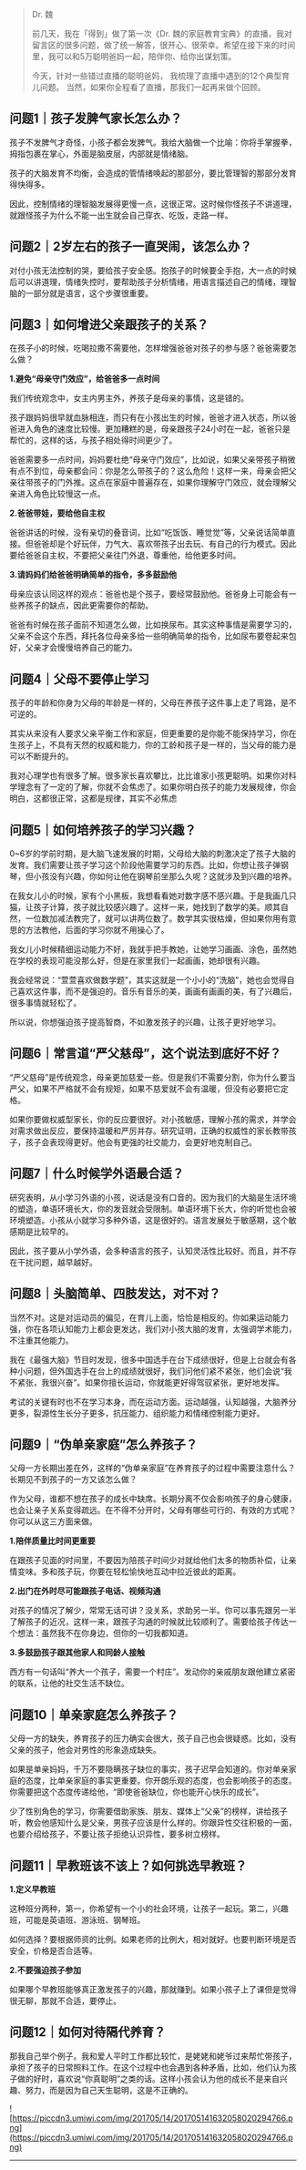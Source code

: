 > Dr. 魏
> 
> 前几天，我在「得到」做了第一次《Dr. 魏的家庭教育宝典》的直播，我对留言区的很多问题，做了统一解答，很开心、很荣幸。希望在接下来的时间里，我可以和5万聪明爸妈一起，陪伴你、给你出谋划策。
> 
> 今天，针对一些错过直播的聪明爸妈， 我梳理了直播中遇到的12个典型育儿问题。 当然，如果你全程看了直播，那我们一起再来做个回顾。

## 问题1｜孩子发脾气家长怎么办？

孩子不发脾气才奇怪，小孩子都会发脾气。我给大脑做一个比喻：你将手掌握拳，拇指包裹在掌心，外面是脑皮层，内部就是情绪脑。

孩子的大脑发育不均衡，会造成的管情绪唤起的那部分，要比管理智的那部分发育得快得多。

因此，控制情绪的理智脑发展得更慢一点，这很正常。这时候你怪孩子不讲道理，就跟怪孩子为什么不能一出生就会自己穿衣、吃饭，走路一样。

## 问题2｜2岁左右的孩子一直哭闹，该怎么办？

对付小孩无法控制的哭，要给孩子安全感。抱孩子的时候要全手抱，大一点的时候后可以讲道理，情绪失控时，要帮助孩子分析情绪，用语言描述自己的情绪，理智脑的一部分就是语言，这个步骤很重要。

## 问题3｜如何增进父亲跟孩子的关系？

在孩子小的时候，吃喝拉撒不需要他，怎样增强爸爸对孩子的参与感？爸爸需要怎么做？

 **1.避免“母亲守门效应”，给爸爸多一点时间**

我们传统观念中，女主内男主外，养孩子是母亲的事情，这是错的。

孩子跟妈妈很早就血脉相连，而只有在小孩出生的时候，爸爸才进入状态，所以爸爸进入角色的速度比较慢。更加糟糕的是，母亲跟孩子24小时在一起，爸爸只是帮忙的，这样的话，与孩子相处得时间更少了。

爸爸需要多一点时间，妈妈要杜绝“母亲守门效应”，比如说，如果父亲带孩子稍微有点不到位，母亲都会问：你是怎么带孩子的？这么危险！这样一来，母亲会把父亲往带孩子的门外推。这点在家庭中普遍存在，如果你理解守门效应，就会理解父亲进入角色比较慢这一点。

 **2.爸爸带娃，要给他自主权**

爸爸讲话的时候，没有亲切的叠音词，比如“吃饭饭、睡觉觉”等，父亲说话简单直接。但爸爸却是个好玩伴，力气大、喜欢带孩子出去玩、有自己的行为模式。因此要给爸爸自主权，不要把父亲往门外退，尊重他，给他更多时间。

 **3.请妈妈们给爸爸明确简单的指令，多多鼓励他**

母亲应该认同这样的观点：爸爸也是个孩子，要经常鼓励他。爸爸身上可能会有一些养孩子的缺点，因此更需要你的帮助。

爸爸有时候在孩子面前不知道怎么做，比如换尿布。其实这种事情是需要学习的，父亲不会这个东西，拜托各位母亲多给一些明确简单的指令，比如尿布要卷起来包好，父亲才会慢慢培养自己的能力。

## 问题4｜父母不要停止学习

孩子的年龄和你身为父母的年龄是一样的，父母在养孩子这件事上走了弯路，是不可逆的。

其实从来没有人要求父亲平衡工作和家庭，但更重要的是你能不能保持学习，你在生孩子上，不具有天然的权威和能力，你的工龄和孩子是一样的，当父母的能力是可以不断提升的。 

我对心理学也有很多了解。很多家长喜欢攀比，比比谁家小孩更聪明。如果你对科学理念有了一定的了解，你就不会焦虑了。如果你明白孩子的能力发展规律，你会明白，这都很正常，这都是规律，其实不必焦虑

## 问题5｜如何培养孩子的学习兴趣？

0~6岁的学前时期，是大脑飞速发展的时期，父母给大脑的刺激决定了孩子大脑的发育。我们需要让孩子学习这个阶段他需要学习的东西。比如，你想让孩子弹钢琴，但小孩没有兴趣，你如何让他在钢琴前坐那么久呢？这就涉及到兴趣的培养。

在我女儿小的时候，家有个小黑板，我想看看她对数字感不感兴趣。于是我画几只猫，让孩子计算，孩子就比较感兴趣了。这样一来，她找到了数学的美。顺其自然，一位数加减法教完了，就可以讲两位数了。数学其实很枯燥，但如果你用有意思的方法教他，后面的学习你就不用操心了。

我女儿小时候精细运动能力不好，我就手把手教她，让她学习画画、涂色，虽然她在学校的表现可能没那么好，但是在家里我们一起画画，她却很有兴趣。

我会经常说：“萱萱喜欢做数学题”，其实这就是一个小小的“洗脑”，她也会觉得自己喜欢这件事，而不是强迫的。音乐有音乐的美，画画有画画的美，有了兴趣后，很多事情就轻松了。

所以说，你想强迫孩子提高智商，不如激发孩子的兴趣，让孩子更好地学习。

## 问题6｜常言道“严父慈母”，这个说法到底好不好？

“严父慈母”是传统观念，母亲更加慈爱一些。但是我们不需要分割，你为什么要当严父，如果不严格就不会有规矩，如果不慈爱就不会有温暖，但没有必要把它定格。

如果你要做权威型家长，你的反应要很好。对小孩敏感，理解小孩的需求，并学会对需求做出反应，要保持温暖和严厉并存。研究证明，正确的权威性的家长教带孩子，孩子会表现得更好。他会有更强的社交能力，会更好地克制自己。

## 问题7｜什么时候学外语最合适？

研究表明，从小学习外语的小孩，说话是没有口音的。因为我们的大脑是生活环境的塑造，单语环境长大，你的发音就会受限制。单语环境下长大，你的听觉也会被环境塑造。小孩从小就学习多种外语，这是很好的。语言发展处于敏感期，这个敏感期是比较早的。

因此，孩子要从小学外语，会多种语言的孩子，认知灵活性比较好。而且，并不存在干扰问题，越早越好。

## 问题8｜头脑简单、四肢发达，对不对？

当然不对。这是对运动员的偏见，在育儿上面，恰恰是相反的。你如果运动能力强，你在各项认知能力上都会更发达，我们对小孩大脑的发育，太强调学术能力，不注重其他能力。

我在《最强大脑》节目时发现，很多中国选手在台下成绩很好，但是上台就会有各种小问题，但外国选手在台上的成绩就很好，我们问他们紧不紧张，他们会说“我不紧张，我很兴奋”。如果你擅长运动，你就能更好得驾驭紧张，更好地发挥。

考试的关键有时也不在学习本身，而在运动方面。运动越强，认知越强，大脑养分更多，裂源性生长分子更多，抗压能力、组织能力和情绪控制能力更好。

## 问题9｜“伪单亲家庭”怎么养孩子？

父母一方长期出差在外，这样的“伪单亲家庭”在养育孩子的过程中需要注意什么？长期见不到孩子的一方又该怎么做？ 

作为父母，谁都不想在孩子的成长中缺席。长期分离不仅会影响孩子的身心健康，也会让亲子关系变得疏远。在不得不分开时，父母有哪些可行的、有效的方式呢？你可以从这三方面来做。

 **1.陪伴质量比时间更重要**

在跟孩子见面的时间里，不要因为陪孩子时间少对就给他们太多的物质补偿，让亲情变味。多和孩子玩，你要在轻松愉快地互动中拉近彼此的距离。

 **2.出门在外时尽可能跟孩子电话、视频沟通**

对孩子的情况了解少，常常无话可讲？没关系，求助另一半。你可以事先跟另一半了解孩子的近况，这样一来，跟孩子沟通的时候就比较顺利了。需要给孩子传达一个想法：虽然我不在你身边，但你的一切我都知道。

 **3.多鼓励孩子跟其他家人和同龄人接触**

西方有一句话叫“养大一个孩子，需要一个村庄”。发动你的亲戚朋友跟他建立紧密的联系，让他的社交生活不缺位。

## 问题10｜单亲家庭怎么养孩子？

父母一方的缺失，养育孩子的压力确实会很大，孩子自己也会很疑惑。比如，没有父亲的孩子，他会对男性的形象造成缺失。

如果是单亲妈妈，千万不要隐瞒孩子缺位的事实，孩子迟早会知道的。你对单亲家庭的态度，比单亲家庭的事实更重要。你开朗乐观的态度，也会影响孩子的态度。你需要把这个态度传递给他，“即使爸爸缺位，你也能开心快乐的成长”。

少了性别角色的学习，你需要借助家族、朋友、媒体上“父亲”的榜样，讲给孩子听，教会他感知什么是父亲，男孩子应该是什么样的。你跟异性交往积极的一面，也要介绍给孩子，不要让孩子拒绝认识异性，要多树立榜样。

## 问题11｜早教班该不该上？如何挑选早教班？

 **1.定义早教班**

这种班分两种，第一，你希望有一个小的社会环境，让孩子一起玩。第二，兴趣班，可能是英语班、游泳班、钢琴班。

如何选择？要根据师资的比例。如果老师的比例大，相对就好。也要判断环境是否安全，价格是否合适等。

 **2.不要强迫孩子参加**

如果哪个早教班能够真正激发孩子的兴趣，那就赚到。如果小孩子上了课但是觉得很无聊，那就不合适，要停止。

## 问题12｜如何对待隔代养育？

那我自己举个例子。我和爱人平时工作都比较忙，是姥姥和姥爷过来帮忙带孩子，承担了孩子的日常照料工作。在这个过程中也会遇到各种矛盾，比如，他们认为孩子做的好时，喜欢说“你真聪明”之类的话。这样小孩会认为他的成长不是来自兴趣、努力，而是因为自己天生聪明，这是不正确的。

![https://piccdn3.umiwi.com/img/201705/14/201705141632058020294766.png](https://piccdn3.umiwi.com/img/201705/14/201705141632058020294766.png)

---
